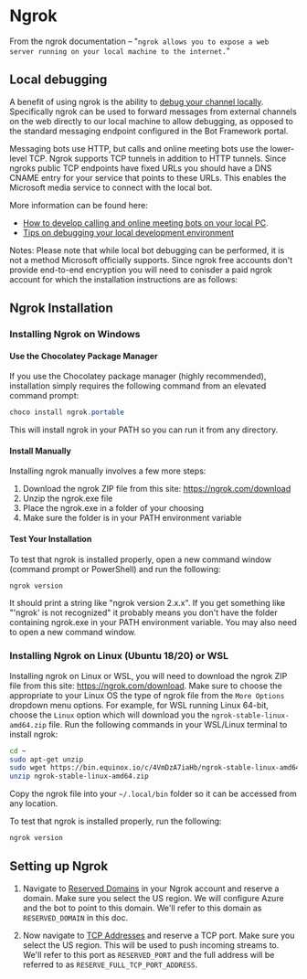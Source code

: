 # Ngrok

From the ngrok documentation – "`ngrok allows you to expose a web server running on your local machine to the internet.`"

## Local debugging

A benefit of using ngrok is the ability to [debug your channel locally](https://blog.botframework.com/2017/10/19/debug-channel-locally-using-ngrok/).
Specifically ngrok can be used to forward messages from external channels on the web directly to our local machine to allow debugging, as opposed to the standard messaging endpoint configured in the Bot Framework portal.

Messaging bots use HTTP, but calls and online meeting bots use the lower-level TCP. Ngrok supports TCP tunnels in addition to HTTP tunnels. Since ngroks public TCP endpoints have fixed URLs you should have a DNS CNAME entry for your service that points to these URLs. 
This enables the Microsoft media service to connect with the local bot.


More information can be found here:
- [How to develop calling and online meeting bots on your local PC](https://docs.microsoft.com/en-us/microsoftteams/platform/bots/calls-and-meetings/debugging-local-testing-calling-meeting-bots). 
- [Tips on debugging your local development environment](..\debug.md)  

Notes:
Please note that while local bot debugging can be performed, it is not a method Microsoft officially supports. 
Since ngrok free accounts don't provide end-to-end encryption you will need to conisder a paid ngrok account for which the installation instructions are as follows:

## Ngrok Installation

### Installing Ngrok on Windows

#### Use the Chocolatey Package Manager

If you use the Chocolatey package manager (highly recommended), installation simply requires the following command from an elevated command prompt:

```powershell
choco install ngrok.portable
```

This will install ngrok in your PATH so you can run it from any directory.

#### Install Manually

Installing ngrok manually involves a few more steps:

1. Download the ngrok ZIP file from this site: https://ngrok.com/download
2. Unzip the ngrok.exe file
3. Place the ngrok.exe in a folder of your choosing
4. Make sure the folder is in your PATH environment variable

#### Test Your Installation

To test that ngrok is installed properly, open a new command window (command prompt or PowerShell) and run the following:

```powershell
ngrok version
```

It should print a string like "ngrok version 2.x.x". If you get something like "'ngrok' is not recognized" it probably means you don't have the folder containing ngrok.exe in your PATH environment variable. You may also need to open a new command window.

### Installing Ngrok on Linux (Ubuntu 18/20) or WSL

Installing ngrok on Linux or WSL, you will need to download the ngrok ZIP file from this site: https://ngrok.com/download. Make sure to choose the appropriate to your Linux OS the type of ngrok file from the `More Options` dropdown menu options. For example, for WSL running Linux 64-bit, choose the `Linux` option which will download you the `ngrok-stable-linux-amd64.zip` file.
Run the following commands in your WSL/Linux terminal to install ngrok:

```bash
cd ~
sudo apt-get unzip
sudo wget https://bin.equinox.io/c/4VmDzA7iaHb/ngrok-stable-linux-amd64.zip
unzip ngrok-stable-linux-amd64.zip
```

Copy the ngrok file into your `~/.local/bin` folder so it can be accessed from any location.

To test that ngrok is installed properly, run the following:

```bash
ngrok version
```

## Setting up Ngrok

1. Navigate to [Reserved Domains](https://dashboard.ngrok.com/endpoints/domains) in your Ngrok account and reserve a domain. Make sure you select the US region. We will configure Azure and the bot to point to this domain. We'll refer to this domain as `RESERVED_DOMAIN` in this doc.

2. Now navigate to [TCP Addresses](https://dashboard.ngrok.com/endpoints/tcp-addresses) and reserve a TCP port. Make sure you select the US region. This will be used to push incoming streams to. We'll refer to this port as `RESERVED_PORT` and the full address will be referred to as `RESERVE_FULL_TCP_PORT_ADDRESS`.


